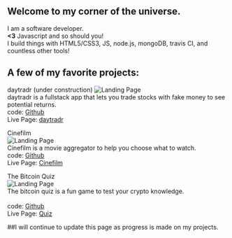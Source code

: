 <title>HELLO</title>

## Welcome to my corner of the universe.
I am a software developer. <br>
**<3** Javascript and so should you! <br>
I build things with HTML5/CSS3, JS, node.js, mongoDB, travis CI, and countless other tools! <br>

## A few of my favorite projects:
daytradr (under construction) 
![Landing Page](http://i.imgur.com/CpoIJbX.png "Landing Page")  
daytradr is a fullstack app that lets you trade stocks with fake money to see potential returns. <br>
code: [Github](https://github.com/dotexe0/daytradr)<br>
Live Page: [daytradr](http://daytradr.herokuapp.com/)<br>

Cinefilm             
![Landing Page](http://imgur.com/xaYTvP1.png "Landing Page")   <br>
Cinefilm is a movie aggregator to help you choose what to watch.<br>
code: [Github](https://github.com/dotexe0/cinefilm)<br>
Live Page: [Cinefilm](https://dotexe0.github.io/cinefilm/)<br>

The Bitcoin Quiz   
![Landing Page](http://i.imgur.com/kSLfYif.png "Landing Page")  
The bitcoin quiz is a fun game to test your crypto knowledge. <br>     
code: [Github](https://github.com/dotexe0/quiz-app/)<br>
Live Page: [Quiz](https://dotexe0.github.io/quiz-app/)<br>


##I will continue to update this page as progress is made on my projects.
